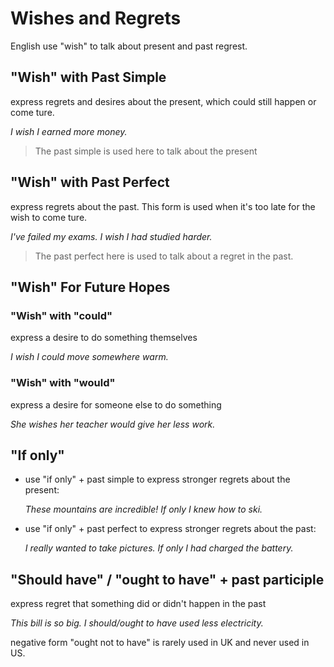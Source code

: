 # Wishes and Regrets
English use "wish" to talk about present and past regrest.
## "Wish" with Past Simple
 express regrets and desires about the present, which could still happen or come ture.

 *I wish I earned more money.*
 >The past simple is used here to talk about the present


 ## "Wish" with Past Perfect
 express regrets about the past. This form is used when it's too late for the wish to come ture.

 *I've failed my exams. I wish I had studied harder.*
 >The past perfect here is used to talk about a regret in the past.


 ## "Wish" For Future Hopes
 ### "Wish" with "could"
 express a desire to do something themselves

*I wish I could move somewhere warm.*
### "Wish" with "would"
express a desire for someone else to do something

*She wishes her teacher would give her less work.*

## "If only"
- use "if only" + past simple to express stronger regrets about the present:

    *These mountains are incredible! If only I knew how to ski.*

- use "if only" + past perfect to express stronger regrets about the past:

    *I really wanted to take pictures. If only I had charged the battery.*

## "Should have" / "ought to have" + past participle
express regret that something did or didn't happen in the past

*This bill is so big. I should/ought to have used less electricity.*

negative form "ought not to have" is rarely used in UK and never used in US.